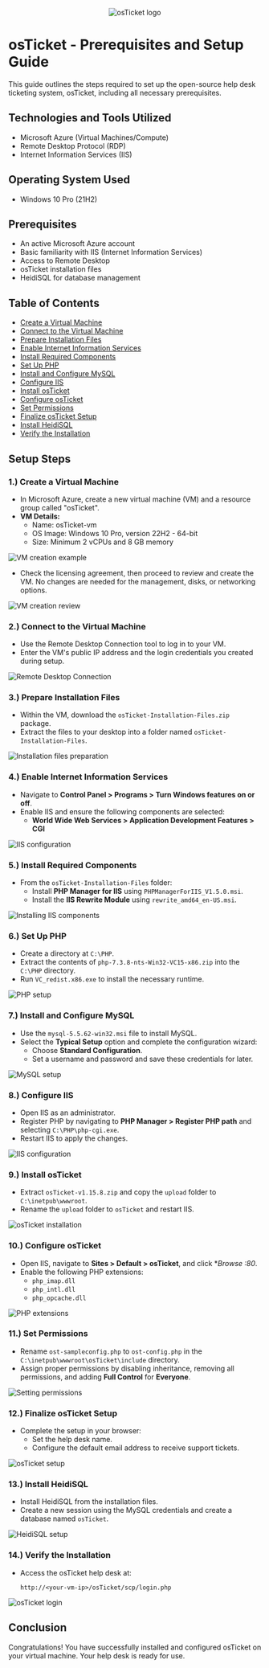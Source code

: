 <p align="center">
<img src="https://i.imgur.com/Clzj7Xs.png" alt="osTicket logo"/>
</p>

<h1>osTicket - Prerequisites and Setup Guide</h1>
This guide outlines the steps required to set up the open-source help desk ticketing system, osTicket, including all necessary prerequisites.<br />


<h2>Technologies and Tools Utilized</h2>

- Microsoft Azure (Virtual Machines/Compute)
- Remote Desktop Protocol (RDP)
- Internet Information Services (IIS)

<h2>Operating System Used</h2>

- Windows 10 Pro (21H2)

<h2>Prerequisites</h2>

- An active Microsoft Azure account
- Basic familiarity with IIS (Internet Information Services)
- Access to Remote Desktop
- osTicket installation files
- HeidiSQL for database management

<h2>Table of Contents</h2>

- <a href="#create_vm">Create a Virtual Machine</a>
- <a href="#connect_vm">Connect to the Virtual Machine</a>
- <a href="#prepare_files">Prepare Installation Files</a>
- <a href="#enable_iis">Enable Internet Information Services</a>
- <a href="#install_files">Install Required Components</a>
- <a href="#setup_php">Set Up PHP</a>
- <a href="#setup_mysql">Install and Configure MySQL</a>
- <a href="#configure_iis">Configure IIS</a>
- <a href="#install_osticket">Install osTicket</a>
- <a href="#configure_osticket">Configure osTicket</a>
- <a href="#set_permissions">Set Permissions</a>
- <a href="#complete_setup">Finalize osTicket Setup</a>
- <a href="#install_heidisql">Install HeidiSQL</a>
- <a href="#verify_installation">Verify the Installation</a>

<h2>Setup Steps</h2>

<h3><a id="create_vm">1.) Create a Virtual Machine</a></h3>

- In Microsoft Azure, create a new virtual machine (VM) and a resource group called "osTicket".
- **VM Details:**
  - Name: osTicket-vm
  - OS Image: Windows 10 Pro, version 22H2 - 64-bit
  - Size: Minimum 2 vCPUs and 8 GB memory

<p>
<img src="https://via.placeholder.com/800x400" alt="VM creation example"/>
</p>

- Check the licensing agreement, then proceed to review and create the VM. No changes are needed for the management, disks, or networking options.

<p>
<img src="https://via.placeholder.com/800x400" alt="VM creation review"/>
</p>

<h3><a id="connect_vm">2.) Connect to the Virtual Machine</a></h3>

- Use the Remote Desktop Connection tool to log in to your VM.
- Enter the VM's public IP address and the login credentials you created during setup.

<p>
<img src="https://via.placeholder.com/800x400" alt="Remote Desktop Connection"/>
</p>

<h3><a id="prepare_files">3.) Prepare Installation Files</a></h3>

- Within the VM, download the `osTicket-Installation-Files.zip` package.
- Extract the files to your desktop into a folder named `osTicket-Installation-Files`.

<p>
<img src="https://via.placeholder.com/800x400" alt="Installation files preparation"/>
</p>

<h3><a id="enable_iis">4.) Enable Internet Information Services</a></h3>

- Navigate to **Control Panel > Programs > Turn Windows features on or off**.
- Enable IIS and ensure the following components are selected:
  - **World Wide Web Services > Application Development Features > CGI**

<p>
<img src="https://via.placeholder.com/800x400" alt="IIS configuration"/>
</p>

<h3><a id="install_files">5.) Install Required Components</a></h3>

- From the `osTicket-Installation-Files` folder:
  - Install **PHP Manager for IIS** using `PHPManagerForIIS_V1.5.0.msi`.
  - Install the **IIS Rewrite Module** using `rewrite_amd64_en-US.msi`.

<p>
<img src="https://via.placeholder.com/800x400" alt="Installing IIS components"/>
</p>

<h3><a id="setup_php">6.) Set Up PHP</a></h3>

- Create a directory at `C:\PHP`.
- Extract the contents of `php-7.3.8-nts-Win32-VC15-x86.zip` into the `C:\PHP` directory.
- Run `VC_redist.x86.exe` to install the necessary runtime.

<p>
<img src="https://via.placeholder.com/800x400" alt="PHP setup"/>
</p>

<h3><a id="setup_mysql">7.) Install and Configure MySQL</a></h3>

- Use the `mysql-5.5.62-win32.msi` file to install MySQL.
- Select the **Typical Setup** option and complete the configuration wizard:
  - Choose **Standard Configuration**.
  - Set a username and password and save these credentials for later.

<p>
<img src="https://via.placeholder.com/800x400" alt="MySQL setup"/>
</p>

<h3><a id="configure_iis">8.) Configure IIS</a></h3>

- Open IIS as an administrator.
- Register PHP by navigating to **PHP Manager > Register PHP path** and selecting `C:\PHP\php-cgi.exe`.
- Restart IIS to apply the changes.

<p>
<img src="https://via.placeholder.com/800x400" alt="IIS configuration"/>
</p>

<h3><a id="install_osticket">9.) Install osTicket</a></h3>

- Extract `osTicket-v1.15.8.zip` and copy the `upload` folder to `C:\inetpub\wwwroot`.
- Rename the `upload` folder to `osTicket` and restart IIS.

<p>
<img src="https://via.placeholder.com/800x400" alt="osTicket installation"/>
</p>

<h3><a id="configure_osticket">10.) Configure osTicket</a></h3>

- Open IIS, navigate to **Sites > Default > osTicket**, and click **Browse *:80**.
- Enable the following PHP extensions:
  - `php_imap.dll`
  - `php_intl.dll`
  - `php_opcache.dll`

<p>
<img src="https://via.placeholder.com/800x400" alt="PHP extensions"/>
</p>

<h3><a id="set_permissions">11.) Set Permissions</a></h3>

- Rename `ost-sampleconfig.php` to `ost-config.php` in the `C:\inetpub\wwwroot\osTicket\include` directory.
- Assign proper permissions by disabling inheritance, removing all permissions, and adding **Full Control** for **Everyone**.

<p>
<img src="https://via.placeholder.com/800x400" alt="Setting permissions"/>
</p>

<h3><a id="complete_setup">12.) Finalize osTicket Setup</a></h3>

- Complete the setup in your browser:
  - Set the help desk name.
  - Configure the default email address to receive support tickets.

<p>
<img src="https://via.placeholder.com/800x400" alt="osTicket setup"/>
</p>

<h3><a id="install_heidisql">13.) Install HeidiSQL</a></h3>

- Install HeidiSQL from the installation files.
- Create a new session using the MySQL credentials and create a database named `osTicket`.

<p>
<img src="https://via.placeholder.com/800x400" alt="HeidiSQL setup"/>
</p>

<h3><a id="verify_installation">14.) Verify the Installation</a></h3>

- Access the osTicket help desk at:
  ```
  http://<your-vm-ip>/osTicket/scp/login.php
  ```

<p>
<img src="https://via.placeholder.com/800x400" alt="osTicket login"/>
</p>

<h2>Conclusion</h2>

Congratulations! You have successfully installed and configured osTicket on your virtual machine. Your help desk is ready for use.
